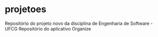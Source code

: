 # projetoes

Repositório do projeto novo da disciplina de Engenharia de Software - UFCG
Repositório do aplicativo Organize
